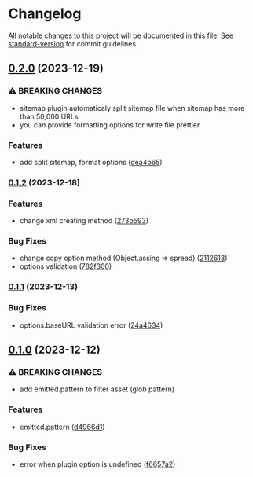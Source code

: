 # Changelog

All notable changes to this project will be documented in this file. See [standard-version](https://github.com/conventional-changelog/standard-version) for commit guidelines.

## [0.2.0](https://github.com/d0orHyeok/sitemap-generator-webpack-plugin/compare/v0.1.2...v0.2.0) (2023-12-19)

### ⚠ BREAKING CHANGES

- sitemap plugin automaticaly split sitemap file when sitemap has more than 50,000 URLs
- you can provide formatting options for write file prettier

### Features

- add split sitemap, format options ([dea4b65](https://github.com/d0orHyeok/sitemap-generator-webpack-plugin/commit/dea4b65b6d1ae2f264728b9892f7f961577f7070))

### [0.1.2](https://github.com/d0orHyeok/sitemap-generator-webpack-plugin/compare/v0.1.1...v0.1.2) (2023-12-18)

### Features

- change xml creating method ([273b593](https://github.com/d0orHyeok/sitemap-generator-webpack-plugin/commit/273b5934b18bc9b713504b575da6f3e51f5666a0))

### Bug Fixes

- change copy option method (Object.assing => spread) ([2112613](https://github.com/d0orHyeok/sitemap-generator-webpack-plugin/commit/21126138c45f6ecfc3c0dbb4ad9ddfac4db624d0))
- options validation ([782f360](https://github.com/d0orHyeok/sitemap-generator-webpack-plugin/commit/782f360e2eebbbb6b8d80bfb4567eb5bc5734ad6))

### [0.1.1](https://github.com/d0orHyeok/sitemap-generator-webpack-plugin/compare/v0.1.0...v0.1.1) (2023-12-13)

### Bug Fixes

- options.baseURL validation error ([24a4634](https://github.com/d0orHyeok/sitemap-generator-webpack-plugin/commit/24a46341b2c5a34657622c12a120b1148bccd840))

## [0.1.0](https://github.com/d0orHyeok/sitemap-generator-webpack-plugin/compare/v0.0.0...v0.1.0) (2023-12-12)

### ⚠ BREAKING CHANGES

- add emitted.pattern to filter asset (glob pattern)

### Features

- emitted.pattern ([d4966d1](https://github.com/d0orHyeok/sitemap-generator-webpack-plugin/commit/d4966d17784b873ccb4e41815f356cca4210f1bd))

### Bug Fixes

- error when plugin option is undefined ([f6657a2](https://github.com/d0orHyeok/sitemap-generator-webpack-plugin/commit/f6657a2668a80b331ea2442131945957eae5fa22))

